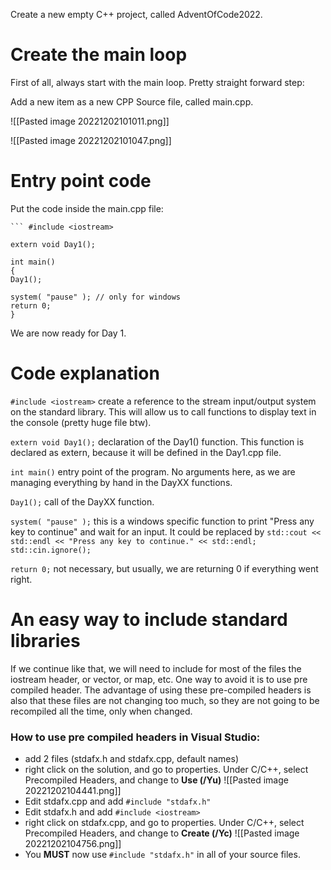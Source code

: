 Create a new empty C++ project, called AdventOfCode2022.

# Create the main loop

First of all, always start with the main loop.
Pretty straight forward step:

Add a new item as a new CPP Source file, called main.cpp.

![[Pasted image 20221202101011.png]]

![[Pasted image 20221202101047.png]]

# Entry point code

Put the code inside the main.cpp file:

```
``` #include <iostream>

extern void Day1();

int main()
{
Day1();

system( "pause" ); // only for windows
return 0;
}
```

We are now ready for Day 1.

# Code explanation

`#include <iostream>` create a reference to the stream input/output system on the standard library. This will allow us to call functions to display text in the console (pretty huge file btw).

`extern void Day1();` declaration of the Day1() function. This function is declared as extern, because it will be defined in the Day1.cpp file.

`int main()` entry point of the program. No arguments here, as we are managing everything by hand in the DayXX functions.

`Day1();` call of the DayXX function.

`system( "pause" );` this is a windows specific function to print "Press any key to continue" and wait for an input. It could be replaced by `std::cout << std::endl << "Press any key to continue." << std::endl; std::cin.ignore();`

`return 0;` not necessary, but usually, we are returning 0 if everything went right.

# An easy way to include standard libraries

If we continue like that, we will need to include for most of the files the iostream header, or vector, or map, etc.
One way to avoid it is to use pre compiled header.
The advantage of using these pre-compiled headers is also that these files are not changing too much, so they are not going to be recompiled all the time, only when changed.

### How to use pre compiled headers in Visual Studio:

- add 2 files (stdafx.h and stdafx.cpp, default names)
- right click on the solution, and go to properties. Under C/C++, select Precompiled Headers, and change to **Use (/Yu)**
![[Pasted image 20221202104441.png]]
- Edit stdafx.cpp and add `#include "stdafx.h"`
- Edit stdafx.h and add `#include <iostream>`
- right click on stdafx.cpp, and go to properties. Under C/C++, select Precompiled Headers, and change to **Create (/Yc)**
![[Pasted image 20221202104756.png]]
- You **MUST** now use `#include "stdafx.h"` in all of your source files.

